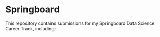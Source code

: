 # Springboard
This repository contains submissions for my Springboard Data Science Career Track, including:

